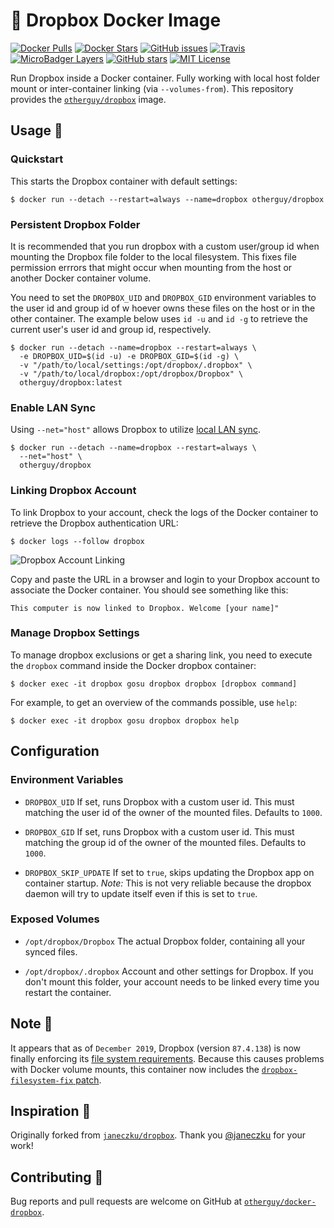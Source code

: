 # 🐳 Dropbox Docker Image

[![Docker Pulls](https://img.shields.io/docker/pulls/otherguy/dropbox)][dockerhub]
[![Docker Stars](https://img.shields.io/docker/stars/otherguy/dropbox)][dockerhub]
[![GitHub issues](https://img.shields.io/github/issues/otherguy/docker-dropbox)][issues]
[![Travis](https://img.shields.io/travis/com/otherguy/docker-dropbox)][travis]
[![MicroBadger Layers](https://img.shields.io/microbadger/layers/otherguy/docker-dropbox)][microbadger]
[![GitHub stars](https://img.shields.io/github/stars/otherguy/docker-dropbox?color=violet)][stargazers]
[![MIT License](https://img.shields.io/github/license/otherguy/docker-dropbox?color=orange)][license]

[dockerhub]: https://hub.docker.com/r/otherguy/dropbox/
[license]: https://tldrlegal.com/license/mit-license
[travis]: https://travis-ci.com/otherguy/docker-dropbox
[microbadger]: https://microbadger.com/images/otherguy/dropbox
[stargazers]: https://github.com/otherguy/docker-dropbox/stargazers
[issues]: https://github.com/otherguy/docker-dropbox/issues

Run Dropbox inside a Docker container. Fully working with local host folder mount or inter-container linking
(via `--volumes-from`). This repository provides the [`otherguy/dropbox`][dockerhub] image.

## Usage 🚀

### Quickstart

This starts the Dropbox container with default settings:

    $ docker run --detach --restart=always --name=dropbox otherguy/dropbox

### Persistent Dropbox Folder

It is recommended that you run dropbox with a custom user/group id when mounting the Dropbox file folder
to the local filesystem. This fixes file permission errrors that might occur when mounting from the host
or another Docker container volume.

You need to set the `DROPBOX_UID` and `DROPBOX_GID` environment variables to the user id and group id of w
hoever owns these files on the host or in the other container. The example below uses `id -u` and `id -g`
to retrieve the current user's user id and group id, respectively.

    $ docker run --detach --name=dropbox --restart=always \
      -e DROPBOX_UID=$(id -u) -e DROPBOX_GID=$(id -g) \
      -v "/path/to/local/settings:/opt/dropbox/.dropbox" \
      -v "/path/to/local/dropbox:/opt/dropbox/Dropbox" \
      otherguy/dropbox:latest

### Enable LAN Sync

Using `--net="host"` allows Dropbox to utilize
[local LAN sync](https://help.dropbox.com/installs-integrations/sync-uploads/lan-sync-overview).

    $ docker run --detach --name=dropbox --restart=always \
      --net="host" \
      otherguy/dropbox

### Linking Dropbox Account

To link Dropbox to your account, check the logs of the Docker container to retrieve the Dropbox authentication
URL:

    $ docker logs --follow dropbox

![Dropbox Account Linking](https://github.com/otherguy/docker-dropbox/raw/master/dropbox.gif)

Copy and paste the URL in a browser and login to your Dropbox account to associate the Docker container. You
should see something like this:

    This computer is now linked to Dropbox. Welcome [your name]"

### Manage Dropbox Settings

To manage dropbox exclusions or get a sharing link, you need to execute the `dropbox` command inside the
Docker dropbox container:

    $ docker exec -it dropbox gosu dropbox dropbox [dropbox command]

For example, to get an overview of the commands possible, use `help`:

    $ docker exec -it dropbox gosu dropbox dropbox help

## Configuration

### Environment Variables

- `DROPBOX_UID`
If set, runs Dropbox with a custom user id. This must matching the user id of the owner of the mounted
files. Defaults to `1000`.

- `DROPBOX_GID`
If set, runs Dropbox with a custom user id. This must matching the group id of the owner of the mounted
files. Defaults to `1000`.

- `DROPBOX_SKIP_UPDATE`
If set to `true`, skips updating the Dropbox app on container startup. _Note:_ This is not very reliable
because the dropbox daemon will try to update itself even if this is set to `true`.

### Exposed Volumes

- `/opt/dropbox/Dropbox`
The actual Dropbox folder, containing all your synced files.

- `/opt/dropbox/.dropbox`
Account and other settings for Dropbox. If you don't mount this folder, your account needs to be linked
every time you restart the container.

## Note 📝

It appears that as of `December 2019`, Dropbox (version `87.4.138`) is now finally enforcing its 
[file system requirements](https://help.dropbox.com/installs-integrations/desktop/system-requirements#linux).
Because this causes problems with Docker volume mounts, this container now includes the 
[`dropbox-filesystem-fix` patch](https://github.com/dark/dropbox-filesystem-fix/).

## Inspiration 💅

Originally forked from [`janeczku/dropbox`](https://hub.docker.com/r/janeczku/dropbox/). Thank you
[@janeczku](https://github.com/janeczku) for your work!

## Contributing 🚧

Bug reports and pull requests are welcome on GitHub at [`otherguy/docker-dropbox`](https://github.com/otherguy/docker-dropbox).
